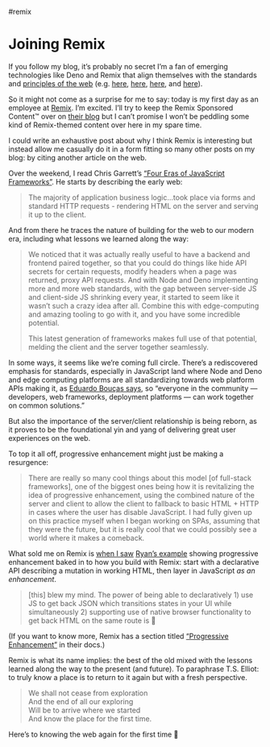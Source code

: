 #remix

# Joining Remix

If you follow my blog, it’s probably no secret I’m a fan of emerging technologies like Deno and Remix that align themselves with the standards and [principles of the web](https://blog.jim-nielsen.com/2022/permeating-principles-of-the-web/) (e.g. [here](/2022/notes-from-fred-schott-on-shop-talk-show/), [here](/2022/deno-is-webby-pt-2/), [here](/2022/web-predictions-on-a-whim/), and [here](/2021/deno-is-webby/)).

So it might not come as a surprise for me to say: today is my first day as an employee at [Remix](https://remix.run). I’m excited. I’ll try to keep the Remix Sponsored Content™ over on [their blog](https://remix.run/blog) but I can’t promise I won’t be peddling some kind of Remix-themed content over here in my spare time.

I could write an exhaustive post about why I think Remix is interesting but instead allow me casually do it in a form fitting so many other posts on my blog: by citing another article on the web.

Over the weekend, I read Chris Garrett’s [“Four Eras of JavaScript Frameworks”](https://www.pzuraq.com/blog/four-eras-of-javascript-frameworks). He starts by describing the early web:

> The majority of application business logic…took place via forms and standard HTTP requests - rendering HTML on the server and serving it up to the client.

And from there he traces the nature of building for the web to our modern era, including what lessons we learned along the way:

> We noticed that it was actually really useful to have a backend and frontend paired together, so that you could do things like hide API secrets for certain requests, modify headers when a page was returned, proxy API requests. And with Node and Deno implementing more and more web standards, with the gap between server-side JS and client-side JS shrinking every year, it started to seem like it wasn’t such a crazy idea after all. Combine this with edge-computing and amazing tooling to go with it, and you have some incredible potential.
> 
> This latest generation of frameworks makes full use of that potential, melding the client and the server together seamlessly.

In some ways, it seems like we’re coming full circle. There’s a rediscovered emphasis for standards, especially in JavaScript land where Node and Deno and edge computing platforms are all standardizing towards web platform APIs making it, as [Eduardo Bouças says](https://www.netlify.com/blog/deep-dive-into-netlify-edge-functions/), so “everyone in the community — developers, web frameworks, deployment platforms — can work together on common solutions.”

But also the importance of the server/client relationship is being reborn, as it proves to be the foundational yin and yang of delivering great user experiences on the web. 

To top it all off, progressive enhancement might just be making a resurgence:

> There are really so many cool things about this model [of full-stack frameworks], one of the biggest ones being how it is revitalizing the idea of progressive enhancement, using the combined nature of the server and client to allow the client to fallback to basic HTML + HTTP in cases where the user has disable JavaScript. I had fully given up on this practice myself when I began working on SPAs, assuming that they were the future, but it is really cool that we could possibly see a world where it makes a comeback.

What sold me on Remix is [when I saw](https://twitter.com/jimniels/status/1484316461652856832?s=20&t=RpI8RK0cRpueWGHQHr_7Bg) [Ryan’s example](https://youtu.be/jd_bin5HPrw?list=PLXoynULbYuEDG2wBFSZ66b85EIspy3fy6&t=1012) showing progressive enhancement baked in to how you build with Remix: start with a declarative API describing a mutation in working HTML, then layer in JavaScript _as an enhancement_. 

> [this] blew my mind. The power of being able to declaratively 1) use JS to get back JSON which transitions states in your UI while simultaneously 2) supporting use of native browser functionality to get back HTML on the same route is 🤯

(If you want to know more, Remix has a section titled [“Progressive Enhancement”](https://remix.run/docs/en/v1/pages/philosophy#progressive-enhancement) in their docs.)

Remix is what its name implies: the best of the old mixed with the lessons learned along the way to the present (and future). To paraphrase T.S. Elliot: to truly know a place is to return to it again but with a fresh perspective.

> We shall not cease from exploration  
> And the end of all our exploring  
> Will be to arrive where we started  
> And know the place for the first time.  

Here’s to knowing the web again for the first time 🥂